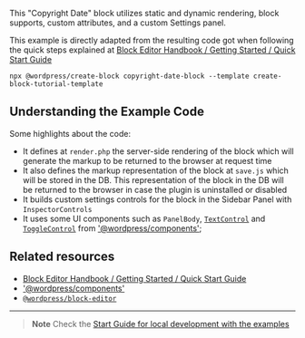 This "Copyright Date" block utilizes static and dynamic rendering, block supports, custom attributes, and a custom Settings panel. 

This example is directly adapted from the resulting code got when following the quick steps explained at [Block Editor Handbook / Getting Started / Quick Start Guide](https://developer.wordpress.org/block-editor/getting-started/quick-start-guide/)

```
npx @wordpress/create-block copyright-date-block --template create-block-tutorial-template
```

<!-- Please, do not remove these @TABLE EXAMPLES BEGIN and @TABLE EXAMPLES END comments or modify the table inside. This table is automatically generated from the data at _data/examples.json and _data/tags.json -->
<!-- @TABLE EXAMPLES BEGIN -->
<!-- @TABLE EXAMPLES END -->

## Understanding the Example Code

Some highlights about the code:
- It defines at `render.php` the server-side rendering of the block which will generate the markup to be returned to the browser at request time
- It also defines the markup representation of the block at `save.js` which will be stored in the DB. This representation of the block in the DB will be returned to the browser in case the plugin is uninstalled or disabled
- It builds custom settings controls for the block in the Sidebar Panel with `InspectorControls`
- It uses some UI components such as `PanelBody`, [`TextControl`](https://wordpress.github.io/gutenberg/?path=/docs/components-textcontrol--docs) and [`ToggleControl`](https://wordpress.github.io/gutenberg/?path=/docs/components-togglecontrol--docs) from ['@wordpress/components'](https://developer.wordpress.org/block-editor/reference-guides/packages/packages-components/);


## Related resources

- [Block Editor Handbook / Getting Started / Quick Start Guide](https://developer.wordpress.org/block-editor/getting-started/quick-start-guide/)
- ['@wordpress/components'](https://developer.wordpress.org/block-editor/reference-guides/packages/packages-components/)
- [`@wordpress/block-editor`](https://developer.wordpress.org/block-editor/reference-guides/packages/packages-block-editor/)


----

> **Note**
> Check the [Start Guide for local development with the examples](https://github.com/WordPress/block-development-examples/wiki/02-Examples#start-guide-for-local-development-with-the-examples)
